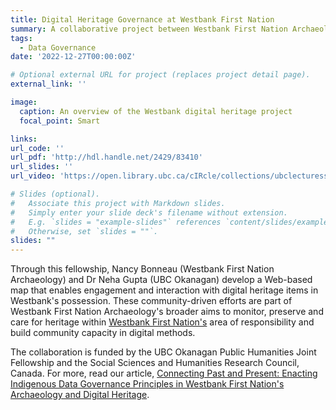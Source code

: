 ```yaml
---
title: Digital Heritage Governance at Westbank First Nation
summary: A collaborative project between Westbank First Nation Archaeology and UBC Okanagan that focuses on enacting Indigenous data governance principles such as OCAP® (ownership, control, access and possession) in digital heritage. The principles can help guide appropriate ways to share digital heritage within and beyond Westbank First Nation, while simultaneously supporting community caretaking of its digital heritage.
tags:
  - Data Governance
date: '2022-12-27T00:00:00Z'

# Optional external URL for project (replaces project detail page).
external_link: ''

image:
  caption: An overview of the Westbank digital heritage project
  focal_point: Smart

links: 
url_code: ''
url_pdf: 'http://hdl.handle.net/2429/83410'
url_slides: ''
url_video: 'https://open.library.ubc.ca/cIRcle/collections/ubclecturesseminarssymposia/67634/items/1.0427249'

# Slides (optional).
#   Associate this project with Markdown slides.
#   Simply enter your slide deck's filename without extension.
#   E.g. `slides = "example-slides"` references `content/slides/example-slides.md`.
#   Otherwise, set `slides = ""`.
slides: ""
---
```


Through this fellowship, Nancy Bonneau (Westbank First Nation Archaeology) and Dr Neha Gupta (UBC Okanagan) develop a Web-based map that enables engagement and interaction with digital heritage items in Westbank's possession. These community-driven efforts are part of Westbank First Nation Archaeology's broader aims to monitor, preserve and care for heritage within [Westbank First Nation's](https://www.wfn.ca/) area of responsibility and build community capacity in digital methods.

The collaboration is funded by the UBC Okanagan Public Humanities Joint Fellowship and the Social Sciences and Humanities Research Council, Canada. For more, read our article, [Connecting Past and Present: Enacting Indigenous Data Governance Principles in Westbank First Nation's Archaeology and Digital Heritage](https://link.springer.com/10.1007/s11759-022-09466-x).
